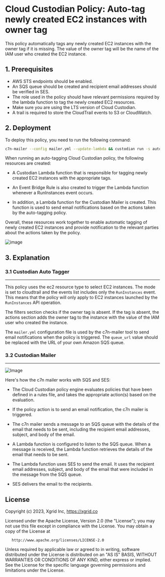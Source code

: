 # Cloud Custodian Policy: Auto-tag newly created EC2 instances with owner tag

This policy automatically tags any newly created EC2 instances with the owner tag if it is missing. The value of the owner tag will be the name of the IAM user who created the EC2 instance.

## 1. Prerequisites

- AWS STS endpoints should be enabled.
- An SQS queue should be created and recipient email addresses should be verified in SES.
- The role used in the policy should have relevant permissions required by the lambda function to tag the newly created EC2 resources.
- Make sure you are using the LTS version of Cloud Custodian.
- A trail is required to store the CloudTrail events to S3 or CloudWatch.

## 2. Deployment

To deploy this policy, you need to run the following command:

```bash
c7n-mailer --config mailer.yml --update-lambda && custodian run -s auto-tag-user auto-tag-user.yml
```

When running an auto-tagging Cloud Custodian policy, the following resources are created:

- A Custodian Lambda function that is responsible for tagging newly created EC2 instances with the appropriate tags.

- An Event Bridge Rule is also created to trigger the Lambda function whenever a RunInstances event occurs.

- In addition, a Lambda function for the Custodian Mailer is created. This function is used to send email notifications based on the actions taken by the auto-tagging policy.

Overall, these resources work together to enable automatic tagging of newly created EC2 instances and provide notification to the relevant parties about the actions taken by the policy.

![image](https://user-images.githubusercontent.com/95742163/220266961-6835223a-7b5a-472c-b54b-8d800d7d13d1.png)

## 3. Explanation

### 3.1 Custodian Auto Tagger

---

This policy uses the ec2 resource type to select EC2 instances. The mode is set to cloudtrail and the events list includes only the `RunInstances` event. This means that the policy will only apply to EC2 instances launched by the `RunInstances` API operation.

The filters section checks if the owner tag is absent. If the tag is absent, the actions section adds the owner tag to the instance with the value of the IAM user who created the instance.

The `mailer.yml` configuration file is used by the c7n-mailer tool to send email notifications when the policy is triggered. The `queue_url` value should be replaced with the URL of your own Amazon SQS queue.

### 3.2 Custodian Mailer

---

![Image](https://user-images.githubusercontent.com/95742163/219685736-00483f6b-28a2-4f4b-b176-55cfda2e84f4.png)

Here's how the c7n mailer works with SQS and SES:

- The Cloud Custodian policy engine evaluates policies that have been defined in a rules file, and takes the appropriate action(s) based on the evaluation.

- If the policy action is to send an email notification, the c7n mailer is triggered.

- The c7n mailer sends a message to an SQS queue with the details of the email that needs to be sent, including the recipient email addresses, subject, and body of the email.

- A Lambda function is configured to listen to the SQS queue. When a message is received, the Lambda function retrieves the details of the email that needs to be sent.

- The Lambda function uses SES to send the email. It uses the recipient email addresses, subject, and body of the email that were included in the message from the SQS queue.

- SES delivers the email to the recipients.

## License

Copyright (c) 2023, Xgrid Inc, https://xgrid.co

Licensed under the Apache License, Version 2.0 (the "License");
you may not use this file except in compliance with the License.
You may obtain a copy of the License at

       http://www.apache.org/licenses/LICENSE-2.0

Unless required by applicable law or agreed to in writing, software
distributed under the License is distributed on an "AS IS" BASIS,
WITHOUT WARRANTIES OR CONDITIONS OF ANY KIND, either express or implied.
See the License for the specific language governing permissions and
limitations under the License.
